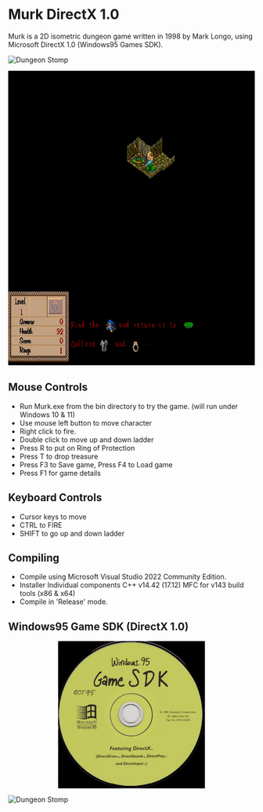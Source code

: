 # Murk DirectX 1.0

Murk is a 2D isometric dungeon game written in 1998 by Mark Longo, using Microsoft DirectX 1.0 (Windows95 Games SDK).

![Dungeon Stomp](../main/artwork/murk256.jpg)

<img src="https://github.com/moonwho101/Murk/blob/main/artwork/Murk01.jpg" width="800" height="600">

## Mouse Controls

* Run Murk.exe from the bin directory to try the game. (will run under Windows 10 & 11)
* Use mouse left button to move character
* Right click to fire.
* Double click to move up and down ladder
* Press R to put on Ring of Protection
* Press T to drop treasure
* Press F3 to Save game, Press F4 to Load game 
* Press F1 for game details

## Keyboard Controls
 
* Cursor keys to move
* CTRL to FIRE
* SHIFT to go up and down ladder

## Compiling

* Compile using Microsoft Visual Studio 2022 Community Edition. 
* Installer Individual components C++ v14.42 (17.12) MFC for v143 build tools (x86 & x64)
* Compile in 'Release' mode.

## Windows95 Game SDK (DirectX 1.0)

<p align="center">
<img src="https://github.com/moonwho101/Murk/blob/main/artwork/Windows95GameSDK.jpg" width="300" height="300" align="center">
</p>

![Dungeon Stomp](../main/artwork/DirectX.jpg)

